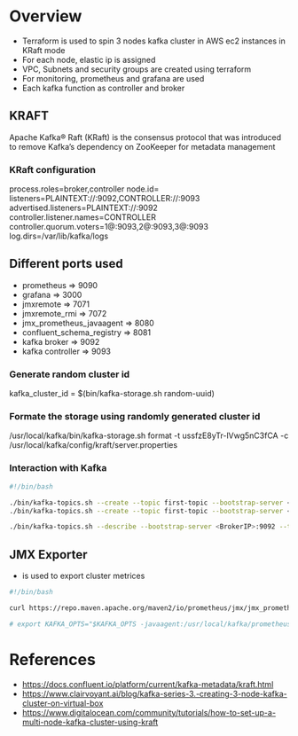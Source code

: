 # Overview
- Terraform is used to spin 3 nodes kafka cluster in AWS ec2 instances in KRaft mode
- For each node, elastic ip is assigned
- VPC, Subnets and security groups are created using terraform
- For monitoring, prometheus and grafana are used
- Each kafka function as controller and broker

## KRAFT
Apache Kafka® Raft (KRaft) is the consensus protocol that was introduced to remove Kafka’s dependency on 
ZooKeeper for metadata management

### KRaft configuration
process.roles=broker,controller
node.id=<ClusterUniqueID>
listeners=PLAINTEXT://:9092,CONTROLLER://:9093
advertised.listeners=PLAINTEXT://<Node1-Public-IP>:9092
controller.listener.names=CONTROLLER
controller.quorum.voters=1@<Node1-Private-IP>:9093,2@<Node2-Private-IP>:9093,3@<Node3-Private-IP>:9093
log.dirs=/var/lib/kafka/logs

## Different ports used
- prometheus               => 9090
- grafana                  => 3000
- jmxremote                => 7071
- jmxremote_rmi            => 7072
- jmx_prometheus_javaagent => 8080
- confluent_schema_registry => 8081
- kafka broker             => 9092
- kafka controller         => 9093


### Generate random cluster id
kafka_cluster_id = $(bin/kafka-storage.sh random-uuid)

### Formate the storage using randomly generated cluster id
/usr/local/kafka/bin/kafka-storage.sh format -t ussfzE8yTr-lVwg5nC3fCA -c /usr/local/kafka/config/kraft/server.properties

### Interaction with Kafka 
```bash
#!/bin/bash

./bin/kafka-topics.sh --create --topic first-topic --bootstrap-server <BrokerIP>:<BrokerPort> --replication-factor 2
./bin/kafka-topics.sh --create --topic first-topic --bootstrap-server <BrokerIP>:9092 --partitions 3 --replication-factor 3

./bin/kafka-topics.sh --describe --bootstrap-server <BrokerIP>:9092 --topic first-topic

```

## JMX Exporter
- is used to export cluster metrices
```bash
#!/bin/bash

curl https://repo.maven.apache.org/maven2/io/prometheus/jmx/jmx_prometheus_javaagent/1.0.1/jmx_prometheus_javaagent-1.0.1.jar

# export KAFKA_OPTS="$KAFKA_OPTS -javaagent:/usr/local/kafka/prometheus/jmx_prometheus_javaagent-1.0.1.jar=7071:/usr/local/kafka/prometheus/kafka_jmx_config.yml"
```

# References
- https://docs.confluent.io/platform/current/kafka-metadata/kraft.html
- https://www.clairvoyant.ai/blog/kafka-series-3.-creating-3-node-kafka-cluster-on-virtual-box
- https://www.digitalocean.com/community/tutorials/how-to-set-up-a-multi-node-kafka-cluster-using-kraft

